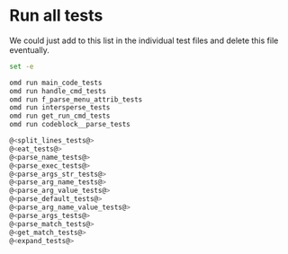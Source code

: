 # Run all tests

We could just add to this list in the individual test files and delete this file eventually.

```bash {name=all_tests menu=true}
set -e

omd run main_code_tests
omd run handle_cmd_tests
omd run f_parse_menu_attrib_tests
omd run intersperse_tests
omd run get_run_cmd_tests
omd run codeblock__parse_tests

@<split_lines_tests@>
@<eat_tests@>
@<parse_name_tests@>
@<parse_exec_tests@>
@<parse_args_str_tests@>
@<parse_arg_name_tests@>
@<parse_arg_value_tests@>
@<parse_default_tests@>
@<parse_arg_name_value_tests@>
@<parse_args_tests@>
@<parse_match_tests@>
@<get_match_tests@>
@<expand_tests@>
```
